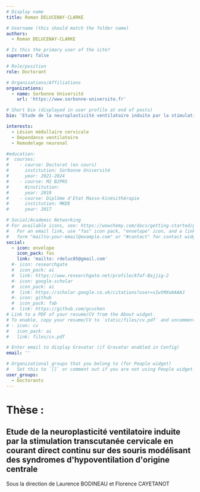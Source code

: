 ```yaml
---
# Display name
title: Roman DELUCENAY-CLARKE

# Username (this should match the folder name)
authors:
  - Roman DELUCENAY-CLARKE

# Is this the primary user of the site?
superuser: false

# Role/position
role: Doctorant

# Organizations/Affiliations
organizations:
  - name: Sorbonne Université
    url: 'https://www.sorbonne-universite.fr'

# Short bio (displayed in user profile at end of posts)
bio: 'Etude de la neuroplasticité ventilatoire induite par la stimulation transcutanée cervicale en courant direct continu sur des souris modélisant des syndromes d'hypoventilation d'origine centrale'

interests:
  - Lésion médullaire cervicale
  - Dépendance ventilatoire
  - Remodelage neuronal

#education:
#  courses:
#    - course: Doctorat (en cours)
#      institution: Sorbonne Université
#      year: 2021-2024
#    - course: M2 B2PRS
#      #institution: 
#      year: 2019
#    - course: Diplôme d'Etat Masso-kinésithérapie
#      institution: MKDE
#      year: 2017

# Social/Academic Networking
# For available icons, see: https://wowchemy.com/docs/getting-started/page-builder/#icons
#   For an email link, use "fas" icon pack, "envelope" icon, and a link in the
#   form "mailto:your-email@example.com" or "#contact" for contact widget.
social:
  - icon: envelope
    icon_pack: fas
    link: 'mailto: rdeluc85@gmail.com'
  #- icon: researchgate
  #  icon_pack: ai
  #  link: https://www.researchgate.net/profile/Afaf-Bajjig-2
  #- icon: google-scholar
  #  icon_pack: ai
  #  link: https://scholar.google.co.uk/citations?user=sIwtMXoAAAAJ
  #- icon: github
  #  icon_pack: fab
  #  link: https://github.com/gcushen
# Link to a PDF of your resume/CV from the About widget.
# To enable, copy your resume/CV to `static/files/cv.pdf` and uncomment the lines below.
# - icon: cv
#   icon_pack: ai
#   link: files/cv.pdf

# Enter email to display Gravatar (if Gravatar enabled in Config)
email: ''

# Organizational groups that you belong to (for People widget)
#   Set this to `[]` or comment out if you are not using People widget.
user_groups:
  - Doctorants
---
```


# Thèse :
## Etude de la neuroplasticité ventilatoire induite par la stimulation transcutanée cervicale en courant direct continu sur des souris modélisant des syndromes d'hypoventilation d'origine centrale
Sous la direction de Laurence BODINEAU et Florence CAYETANOT

